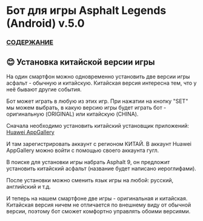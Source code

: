 # __Бот для игры Asphalt Legends (Android) v.5.0__

### [СОДЕРЖАНИЕ](https://github.com/AUTOPILOTyoutube/bot-asphalt-legends-android/blob/main/README.md)  

## 😊 Установка китайской версии игры

На один смартфон можно одновременно установить две версии игры асфальт - обычную и китайскую. Китайская версия интересна тем, что у неё бывают другие события.

Бот может играть в любую из этих игр. При нажатии на кнопку "SET" мы можем выбрать, в какую версию игры будет играть бот - оригинальную (ORIGINAL) или китайскую (CHINA).

Сначала необходимо установить китайский установщик приложений:  
[Huawei AppGallery](https://consumer.huawei.com/ru/mobileservices/appgallery/)

И там зарегистрировать аккаунт с регионом КИТАЙ. В аккаунт Huawei AppGallery можно войти с помощью своего аккаунта гугл.

В поиске для установки игры набрать Asphalt 9, он предложит установить китайский асфальт (название будет написано иероглифами).

После установки можно сменить язык игры на любой: русский, английский и т.д.

И теперь на нашем смартфоне две игры - оригинальная и китайская. Китайская версия ничем не отличается по внешнему виду от обычной версии, поэтому бот сможет комфортно управлять обоими версиями.